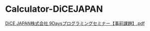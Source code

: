 # Calculator-DiCEJAPAN

[DiCE JAPAN株式会社 9Daysプログラミングセミナー【事前課題】.pdf](https://d1ysz50cxb9zwl.cloudfront.net/icZjXn0jRFsEzd1ovIi1RTT0vGHF4KsoUeL4I3sUZCdrdCz45aWVgbDaR1qs44Jl/by/43581309/as/file.pdf?Expires=1682557764&Signature=gg6Hs1zCMmCuBrLsorAnxnkMeKoCnpjkyZpuniSoqdXhL6No8oO~ID3V~aUQOFXVReoxxC2af-4ZyaIJqq2GHNUR~FYVtm4TewNxhWsIi1drMQgtKj3wOvKq3QxgY8zYLU5Taz7HY~WNJKj-5Dar4uIsZcah7x6EavraGfjtqSbQSYD-~F87C7B-j~gA4mm~4NawD9UYGh1C8jiLQhQiYkpirVakf6QI3PKUBYGrx7R-X9GTHR8gdSIzYsuc7oaoQgzGnz~1Cyv0i0KqGIZuIEGXyYhNPM6nvsZQNN1aUUyH~d4-JxLJK9FQaHLWctTeAx22HaHJuhobHO0iitsr~A__&Key-Pair-Id=APKAJAERRT46LD6FN4NA)
